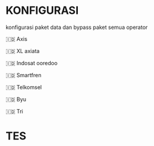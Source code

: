 # KONFIGURASI
konfigurasi paket data dan bypass paket semua operator

<p>🇮🇩 Axis</p>

🇮🇩 XL axiata

🇮🇩 Indosat ooredoo

🇮🇩 Smartfren

🇮🇩 Telkomsel

🇮🇩 Byu

🇮🇩 Tri
# TES
